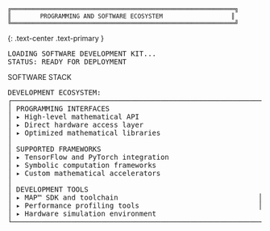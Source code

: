 ```
╔══════════════════════════════════════════════════════════════╗
║        PROGRAMMING AND SOFTWARE ECOSYSTEM                   ║
╚══════════════════════════════════════════════════════════════╝
```
{: .text-center .text-primary }

<div class="container" markdown="1">

<div class="alert alert-info" role="alert">
<pre class="mb-0">
LOADING SOFTWARE DEVELOPMENT KIT...
STATUS: READY FOR DEPLOYMENT
</pre>
</div>

<div class="card mb-4">
    <div class="card-header">
        SOFTWARE STACK
    </div>
    <div class="card-body">
        <pre>
DEVELOPMENT ECOSYSTEM:
┌─────────────────────────────────────────────────────────────┐
│ PROGRAMMING INTERFACES                                      │
│ ▸ High-level mathematical API                              │
│ ▸ Direct hardware access layer                            │
│ ▸ Optimized mathematical libraries                        │
│                                                           │
│ SUPPORTED FRAMEWORKS                                       │
│ ▸ TensorFlow and PyTorch integration                      │
│ ▸ Symbolic computation frameworks                         │
│ ▸ Custom mathematical accelerators                        │
│                                                           │
│ DEVELOPMENT TOOLS                                         │
│ ▸ MAP™ SDK and toolchain                                 │
│ ▸ Performance profiling tools                            │
│ ▸ Hardware simulation environment                         │
└─────────────────────────────────────────────────────────────┘
        </pre>
    </div>
</div>

</div>
